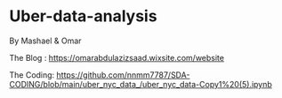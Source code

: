 # Uber-data-analysis
 By Mashael & Omar

The Blog : https://omarabdulazizsaad.wixsite.com/website

The Coding: https://github.com/nnmm7787/SDA-CODING/blob/main/uber_nyc_data_/uber_nyc_data-Copy1%20(5).ipynb
